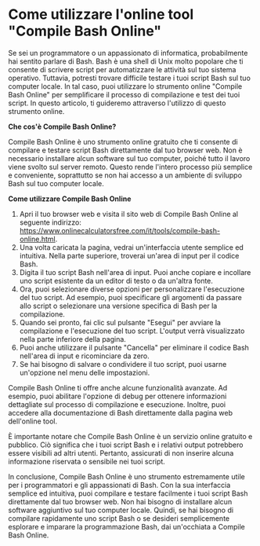 Come utilizzare l'online tool "Compile Bash Online"
===================================================

Se sei un programmatore o un appassionato di informatica, probabilmente hai sentito parlare di Bash. Bash è una shell di Unix molto popolare che ti consente di scrivere script per automatizzare le attività sul tuo sistema operativo. Tuttavia, potresti trovare difficile testare i tuoi script Bash sul tuo computer locale. In tal caso, puoi utilizzare lo strumento online "Compile Bash Online" per semplificare il processo di compilazione e test dei tuoi script. In questo articolo, ti guideremo attraverso l'utilizzo di questo strumento online.

**Che cos'è Compile Bash Online?**

Compile Bash Online è uno strumento online gratuito che ti consente di compilare e testare script Bash direttamente dal tuo browser web. Non è necessario installare alcun software sul tuo computer, poiché tutto il lavoro viene svolto sul server remoto. Questo rende l'intero processo più semplice e conveniente, soprattutto se non hai accesso a un ambiente di sviluppo Bash sul tuo computer locale.

**Come utilizzare Compile Bash Online**

1. Apri il tuo browser web e visita il sito web di Compile Bash Online al seguente indirizzo: <https://www.onlinecalculatorsfree.com/it/tools/compile-bash-online.html>.
2. Una volta caricata la pagina, vedrai un'interfaccia utente semplice ed intuitiva. Nella parte superiore, troverai un'area di input per il codice Bash.
3. Digita il tuo script Bash nell'area di input. Puoi anche copiare e incollare uno script esistente da un editor di testo o da un'altra fonte.
4. Ora, puoi selezionare diverse opzioni per personalizzare l'esecuzione del tuo script. Ad esempio, puoi specificare gli argomenti da passare allo script o selezionare una versione specifica di Bash per la compilazione.
5. Quando sei pronto, fai clic sul pulsante "Esegui" per avviare la compilazione e l'esecuzione del tuo script. L'output verrà visualizzato nella parte inferiore della pagina.
6. Puoi anche utilizzare il pulsante "Cancella" per eliminare il codice Bash nell'area di input e ricominciare da zero.
7. Se hai bisogno di salvare o condividere il tuo script, puoi usarne un'opzione nel menu delle impostazioni.

Compile Bash Online ti offre anche alcune funzionalità avanzate. Ad esempio, puoi abilitare l'opzione di debug per ottenere informazioni dettagliate sul processo di compilazione e esecuzione. Inoltre, puoi accedere alla documentazione di Bash direttamente dalla pagina web dell'online tool.

È importante notare che Compile Bash Online è un servizio online gratuito e pubblico. Ciò significa che i tuoi script Bash e i relativi output potrebbero essere visibili ad altri utenti. Pertanto, assicurati di non inserire alcuna informazione riservata o sensibile nei tuoi script.

In conclusione, Compile Bash Online è uno strumento estremamente utile per i programmatori e gli appassionati di Bash. Con la sua interfaccia semplice ed intuitiva, puoi compilare e testare facilmente i tuoi script Bash direttamente dal tuo browser web. Non hai bisogno di installare alcun software aggiuntivo sul tuo computer locale. Quindi, se hai bisogno di compilare rapidamente uno script Bash o se desideri semplicemente esplorare e imparare la programmazione Bash, dai un'occhiata a Compile Bash Online.